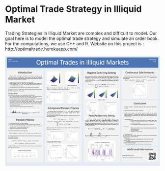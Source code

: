 # Optimal Trade Strategy in Illiquid Market

Trading Strategies in Illiquid Market are complex and difficult to model. Our goal here is to model the optimal trade strategy and simulate an order book. For the computations, we use C++ and R.
Website on this project is : http://optimaltrade.herokuapp.com/ 

![alt tag](https://github.com/constantinidan/Optimal-Trade-Strategy-in-Illiquid-Market/blob/master/OptimalTradePoster.png)
